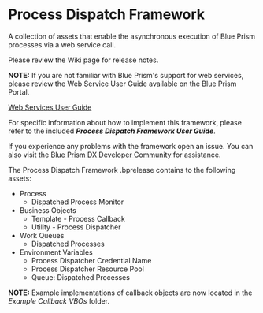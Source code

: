 # Process Dispatch Framework
A collection of assets that enable the asynchronous execution of Blue Prism processes via a web service call.

Please review the Wiki page for release notes.

<b>NOTE:</b> If you are not familiar with Blue Prism's support for web services, please review the Web Service User Guide available on the Blue Prism Portal.

[Web Services User Guide](https://portal.blueprism.com/documents/standard?title=web+service)

For specific information about how to implement this framework, please refer to the included <b><i>Process Dispatch Framework User Guide</i></b>.

If you experience any problems with the framework open an issue. You can also visit the [Blue Prism DX Developer Community](https://blueprism.connectedcommunity.org/communities/communities/community-home?CommunityKey=9c2bf38f-bb37-4911-b77b-6260ba750957) for assistance.

The Process Dispatch Framework .bprelease contains to the following assets:
* Process
  * Dispatched Process Monitor
* Business Objects
  * Template - Process Callback
  * Utility - Process Dispatcher
* Work Queues
  * Dispatched Processes
* Environment Variables
  * Process Dispatcher Credential Name
  * Process Dispatcher Resource Pool
  * Queue: Dispatched Processes

<b>NOTE:</b> Example implementations of callback objects are now located in the <i>Example Callback VBOs</i> folder.
